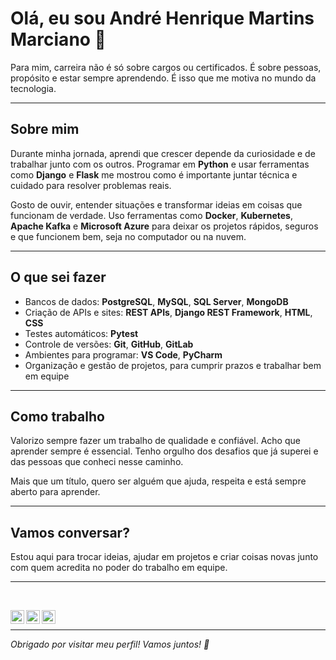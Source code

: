 # Olá, eu sou André Henrique Martins Marciano 👋

Para mim, carreira não é só sobre cargos ou certificados. É sobre pessoas, propósito e estar sempre aprendendo. É isso que me motiva no mundo da tecnologia.

---

## Sobre mim

Durante minha jornada, aprendi que crescer depende da curiosidade e de trabalhar junto com os outros. Programar em **Python** e usar ferramentas como **Django** e **Flask** me mostrou como é importante juntar técnica e cuidado para resolver problemas reais.

Gosto de ouvir, entender situações e transformar ideias em coisas que funcionam de verdade. Uso ferramentas como **Docker**, **Kubernetes**, **Apache Kafka** e **Microsoft Azure** para deixar os projetos rápidos, seguros e que funcionem bem, seja no computador ou na nuvem.

---

## O que sei fazer

- Bancos de dados: **PostgreSQL**, **MySQL**, **SQL Server**, **MongoDB**
- Criação de APIs e sites: **REST APIs**, **Django REST Framework**, **HTML**, **CSS**
- Testes automáticos: **Pytest**
- Controle de versões: **Git**, **GitHub**, **GitLab**
- Ambientes para programar: **VS Code**, **PyCharm**
- Organização e gestão de projetos, para cumprir prazos e trabalhar bem em equipe

---

## Como trabalho

Valorizo sempre fazer um trabalho de qualidade e confiável. Acho que aprender sempre é essencial. Tenho orgulho dos desafios que já superei e das pessoas que conheci nesse caminho.

Mais que um título, quero ser alguém que ajuda, respeita e está sempre aberto para aprender.

---

## Vamos conversar?

Estou aqui para trocar ideias, ajudar em projetos e criar coisas novas junto com quem acredita no poder do trabalho em equipe.

---

<br>

<p align="center">
  
  <a target="_blank" href="https://www.linkedin.com/in/andre-henrique-martins/">
  <img align="left" alt="LinkdeIN" width="22px" src="https://cdn.jsdelivr.net/npm/simple-icons@v3/icons/linkedin.svg" />
</a>
<a target="_blank" href="https://api.whatsapp.com/send?phone=5535999730096">
  <img align="left" alt="Whatsapp" width="22px" src="https://cdn.jsdelivr.net/npm/simple-icons@v3/icons/whatsapp.svg" />
</a>
<a target="_blank" href="mailto:ahmartinsm@gmail.com">
  <img align="left" alt="Gmail" width="22px" src="https://cdn.jsdelivr.net/npm/simple-icons@v3/icons/gmail.svg" />
</a>
  
</p>
<br>

---

*Obrigado por visitar meu perfil! Vamos juntos! 🚀*
